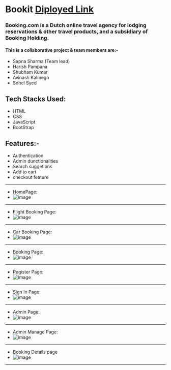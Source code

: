 

# Bookit [Diployed Link](https://regal-parfait-c2e5ff.netlify.app/)


<h3>Booking.com is a Dutch online travel agency for
lodging reservations & other travel products, and a subsidiary of
Booking Holding.</h3>

<h4>This is a collaborative project & team members are:-</h4>
<ul>
  <li>Sapna Sharma (Team lead)</li>
   <li>Harish Pampana</li>
   <li>Shubham Kumar</li>
   <li>Avinash Kalmegh</li>
   <li>Sohel Syed</li>
</ul>



## Tech Stacks Used:
<ul>
<li>HTML</li>
<li>CSS</li>
<li>JavaScript</li>
<li>BootStrap</li>
</ul>

## Features:-
<ul>
  <li>Authentication</li>
   <li>Admin dunctionalities</li>
   <li>Search suggetions</li>
   <li>Add to cart</li>
   <li>checkout feature</li>
</ul>


<hr>

* HomePage:
* ![image](https://i.ibb.co/fQYB1sS/bookit-home.png)

<hr>

* Flight Booking Page: 
* ![image](https://i.ibb.co/DgYPmzJ/flight-bookit.png)

<hr>

* Car Booking Page:
* ![image](https://i.ibb.co/61qDCZD/bookit3car.png)

<hr>

* Booking Page:
* ![image](https://i.ibb.co/hMSR55R/bookit-booking-page.png)

<hr>

* Register Page:
* ![image](https://i.ibb.co/h9Z3Nn0/bookit-sigin.png)

<hr>

* Sign In Page: 
* ![image](https://i.ibb.co/jh97KND/bookit-sign.png)

<hr>

* Admin Page: 
* ![image](https://i.ibb.co/r7Jx1dF/bookiit-admin-page.png)

<hr>

* Admin Manage Page: 
* ![image](https://i.ibb.co/MSMt4hh/bookit-admin-page-show-list.png)

<hr>

* Booking Details page
* ![image](https://i.ibb.co/Y0DgqyS/bookit-details-page.png)

<hr>


